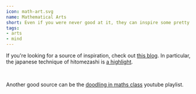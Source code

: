 ```yaml
---
icon: math-art.svg
name: Mathematical Arts
short: Even if you were never good at it, they can inspire some pretty cool drawings.
tags:
- arts
- mind
---
```


If you're looking for a source of inspiration, check out [this blog](https://arbitrarilyclose.com/home/). In particular, the japanese technique of hitomezashi is [a highlight](https://arbitrarilyclose.com/2020/03/29/mathartchallenge-day-14-hitomezashi-stitching-suggested-by-katherine-seaton/).

<br>

Another good source can be the [doodling in maths class](https://www.youtube.com/playlist?list=PLF7CBA45AEBAD18B8)
youtube playlist.